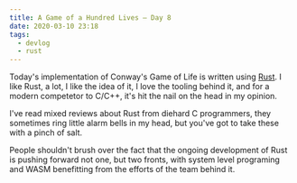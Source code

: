 ```yaml
---
title: A Game of a Hundred Lives — Day 8
date: 2020-03-10 23:18
tags:
  - devlog
  - rust
---
```


Today's implementation of Conway's Game of Life is written using [Rust][1]. I
like Rust, a lot, I like the idea of it, I love the tooling behind it, and for a
modern competetor to C/C++, it's hit the nail on the head in my opinion.

I've read mixed reviews about Rust from diehard C programmers, they sometimes
ring little alarm bells in my head, but you've got to take these with a pinch of
salt.

People shouldn't brush over the fact that the ongoing development of Rust is
pushing forward not one, but two fronts, with system level programing and WASM
benefitting from the efforts of the team behind it.

[1]: https://github.com/iainreid820/game-of-life/blob/master/rust/main.rs
